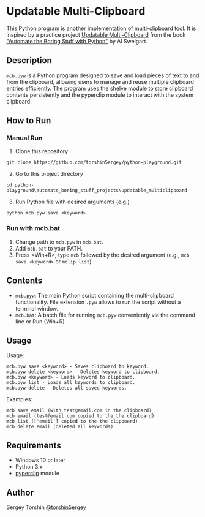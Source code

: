 # Updatable Multi-Clipboard

This Python program is another implementation of [multi-clipboard tool](../multiclipboard_automatic_messages/). It is inspired by a practice project [Updatable Multi-Clipboard](https://automatetheboringstuff.com/2e/chapter9/#calibre_link-313) from the book ["Automate the Boring Stuff with Python"](https://automatetheboringstuff.com/) by Al Sweigart.

## Description

`mcb.pyw` is a Python program designed to save and load pieces of text to and from the clipboard, allowing users to manage and reuse multiple clipboard entries efficiently. The program uses the shelve module to store clipboard contents persistently and the pyperclip module to interact with the system clipboard.

## How to Run

### Manual Run

1. Clone this repository
```
git clone https://github.com/torshin5ergey/python-playground.git
```
2. Go to this project directory
```
cd python-playground\automate_boring_stuff_projects\updatable_multiclipboard
```
3. Run Python file with desired arguments (e.g.)
```
python mcb.pyw save <keyword>
```

### Run with mcb.bat

1. Change path to `mcb.pyw` in `mcb.bat`.
2. Add `mcb.bat` to your PATH.
3. Press <Win+R>, type `mcb` followed by the desired argument (e.g., `mcb save <keyword>` or `mclip list`). 

## Contents

- `mcb.pyw`: The main Python script containing the multi-clipboard functionality. File extension `.pyw` allows to run the script without a terminal window.
- `mcb.bat`: A batch file for running `mcb.pyw` conveniently via the command line or Run (Win+R).

## Usage

Usage:
```
mcb.pyw save <keyword> - Saves clipboard to keyword.
mcb.pyw delete <keyword> - Deletes keyword to clipboard.
mcb.pyw <keyword> - Loads keyword to clipboard.
mcb.pyw list - Loads all keywords to clipboard.
mcb.pyw delete - Deletes all saved keywords.
```

Examples:
```
mcb save email (with test@email.com in the clipboard)
mcb email (test@email.com copied to the the clipboard)
mcb list (['email'] copied to the the clipboard)
mcb delete email (deleted all keywords)
```

## Requirements

- Windows 10 or later
- Python 3.x
- [pyperclip](https://pypi.org/project/pyperclip) module

## Author 

Sergey Torshin [@torshin5ergey](https://github.com/torshin5ergey)

